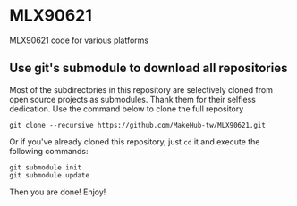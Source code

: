 # MLX90621

MLX90621 code for various platforms

## Use git's submodule to download all repositories

Most of the subdirectories in this repository are selectively cloned from open source projects as submodules. Thank them for their selfless dedication. Use the command below to clone the full repository

    git clone --recursive https://github.com/MakeHub-tw/MLX90621.git

Or if you've already cloned this repository, just `cd` it and execute the following commands:

    git submodule init
    git submodule update

Then you are done! Enjoy!
